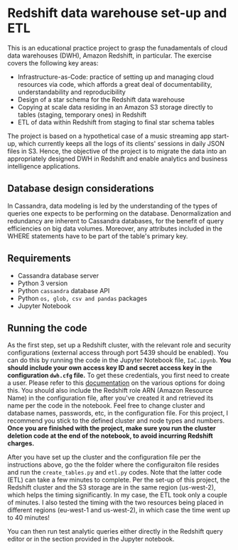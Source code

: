 # Redshift data warehouse set-up and ETL

This is an educational practice project to grasp the funadamentals of cloud data warehouses (DWH), Amazon Redshift, in particular. The exercise covers the following key areas:

- Infrastructure-as-Code: practice of setting up and managing cloud resources via code, which affords a great deal of documentability, understandability and reproducibility
- Design of a star schema for the Redshift data warehouse
- Copying at scale data residing in an Amazon S3 storage directly to tables (staging, temporary ones) in Redshift
- ETL of data within Redshift from staging to final star schema tables  

The project is based on a hypothetical case of a music streaming app start-up, which currently keeps all the logs of its clients' sessions in daily JSON files in S3. Hence, the objective of the project is to migrate the data into an appropriately designed DWH in Redshift and enable analytics and business intelligence applications.

## Database design considerations

In Cassandra, data modeling is led by the understanding of the types of queries one expects to be performing on the database. Denormalization and redundancy are inherent to Cassandra databases, for the benefit of query efficiencies on big data volumes. Moreover, any attributes included in the WHERE statements have to be part of the table's primary key. 


## Requirements

- Cassandra database server
- Python 3 version
- Python `cassandra` database API
- Python `os, glob, csv and pandas` packages
- Jupyter Notebook 


## Running the code

As the first step, set up a Redshift cluster, with the relevant role and security configurations (external access through port 5439 should be enabled). You can do this by running the code in the Jupyter Notebook file, `IaC.ipynb`. **You should include your own access key ID and secret access key in the configuration `dwh.cfg` file.** To get these credentials, you first need to create a user. Please refer to this [documentation](https://docs.aws.amazon.com/IAM/latest/UserGuide/id_users_create.html) on the various options for doing this. You should also include the Redshift role ARN (Amazon Resource Name) in the configuration file, after you've created it and retrieved its name per the code in the notebook. Feel free to change cluster and database names, passwords, etc, in the configuration file. For this project, I recommend you stick to the defined cluster and node types and numbers. **Once you are finished with the project, make sure you run the cluster deletion code at the end of the notebook, to avoid incurring Redshift charges.**

After you have set up the cluster and the configuration file per the instructions above, go the the folder where the configuraiton file resides and run the `create_tables.py` and `etl.py` codes. Note that the latter code (ETL) can take a few minutes to complete. Per the set-up of this project, the Redshift cluster and the S3 storage are in the same region (us-west-2), which helps the timing significantly. In my case, the ETL took only a couple of minutes. I also tested the timing with the two resources being placed in different regions (eu-west-1 and us-west-2), in which case the time went up to 40 minutes!

You can then run test analytic queries either directly in the Redshift query editor or in the section provided in the Jupyter notebook. 